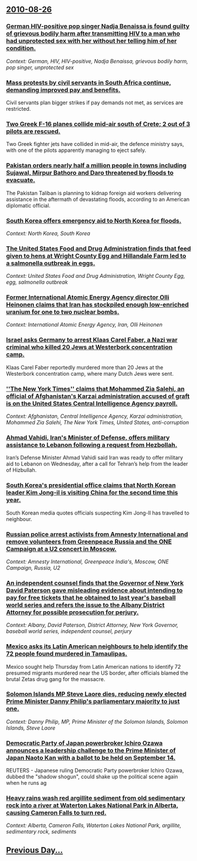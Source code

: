 ## [2010-08-26](/news/2010/08/26/index.md)

### [German HIV-positive pop singer Nadja Benaissa is found guilty of grievous bodily harm after transmitting HIV to a man who had unprotected sex with her without her telling him of her condition. ](/news/2010/08/26/german-hiv-positive-pop-singer-nadja-benaissa-is-found-guilty-of-grievous-bodily-harm-after-transmitting-hiv-to-a-man-who-had-unprotected-se.md)
_Context: German, HIV, HIV-positive, Nadja Benaissa, grievous bodily harm, pop singer, unprotected sex_

### [Mass protests by civil servants in South Africa continue, demanding improved pay and benefits. ](/news/2010/08/26/mass-protests-by-civil-servants-in-south-africa-continue-demanding-improved-pay-and-benefits.md)
Civil servants plan bigger strikes if pay demands not met, as services are restricted.

### [Two Greek F-16 planes collide mid-air south of Crete; 2 out of 3 pilots are rescued. ](/news/2010/08/26/two-greek-f-16-planes-collide-mid-air-south-of-crete-2-out-of-3-pilots-are-rescued.md)
Two Greek fighter jets have collided in mid-air, the defence ministry says, with one of the pilots apparently managing to eject safely.

### [Pakistan orders nearly half a million people  in towns including Sujawal, Mirpur Bathoro and Daro threatened by floods to evacuate. ](/news/2010/08/26/pakistan-orders-nearly-half-a-million-people-in-towns-including-sujawal-mirpur-bathoro-and-daro-threatened-by-floods-to-evacuate.md)
The Pakistan Taliban is planning to kidnap foreign aid workers delivering assistance in the aftermath of devastating floods, according to an American diplomatic official.

### [South Korea offers emergency aid to North Korea for floods. ](/news/2010/08/26/south-korea-offers-emergency-aid-to-north-korea-for-floods.md)
_Context: North Korea, South Korea_

### [The United States Food and Drug Administration finds that feed given to hens at Wright County Egg and Hillandale Farm led to a salmonella outbreak in eggs. ](/news/2010/08/26/the-united-states-food-and-drug-administration-finds-that-feed-given-to-hens-at-wright-county-egg-and-hillandale-farm-led-to-a-salmonella-ou.md)
_Context: United States Food and Drug Administration, Wright County Egg, egg, salmonella outbreak_

### [Former International Atomic Energy Agency director Olli Heinonen claims that Iran has stockpiled enough low-enriched uranium for one to two nuclear bombs. ](/news/2010/08/26/former-international-atomic-energy-agency-director-olli-heinonen-claims-that-iran-has-stockpiled-enough-low-enriched-uranium-for-one-to-two.md)
_Context: International Atomic Energy Agency, Iran, Olli Heinonen_

### [Israel asks Germany to arrest Klaas Carel Faber, a Nazi war criminal who killed 20 Jews at Westerbork concentration camp. ](/news/2010/08/26/israel-asks-germany-to-arrest-klaas-carel-faber-a-nazi-war-criminal-who-killed-20-jews-at-westerbork-concentration-camp.md)
Klaas Carel Faber reportedly murdered more than 20 Jews at the Westerbork concentration camp, where many Dutch Jews were sent. 

### [''The New York Times'' claims that Mohammed Zia Salehi, an official of Afghanistan's Karzai administration accused of  graft is on the United States Central Intelligence Agency payroll. ](/news/2010/08/26/the-new-york-times-claims-that-mohammed-zia-salehi-an-official-of-afghanistan-s-karzai-administration-accused-of-graft-is-on-the-unite.md)
_Context: Afghanistan, Central Intelligence Agency, Karzai administration, Mohammed Zia Salehi, The New York Times, United States, anti-corruption_

### [Ahmad Vahidi, Iran's Minister of Defense, offers military assistance to Lebanon following a request from Hezbollah. ](/news/2010/08/26/ahmad-vahidi-iran-s-minister-of-defense-offers-military-assistance-to-lebanon-following-a-request-from-hezbollah.md)
Iran’s Defense Minister Ahmad Vahidi said Iran was ready to offer military aid to Lebanon on Wednesday, after a call for Tehran’s help from the leader of Hizbullah. 

### [South Korea's presidential office claims that North Korean leader Kim Jong-il is visiting China for the second time this year. ](/news/2010/08/26/south-korea-s-presidential-office-claims-that-north-korean-leader-kim-jong-il-is-visiting-china-for-the-second-time-this-year.md)
South Korean media quotes officials suspecting Kim Jong-Il has travelled to neighbour.

### [Russian police arrest activists from Amnesty International and remove volunteers from Greenpeace Russia and the ONE Campaign at a U2 concert in Moscow. ](/news/2010/08/26/russian-police-arrest-activists-from-amnesty-international-and-remove-volunteers-from-greenpeace-russia-and-the-one-campaign-at-a-u2-concert.md)
_Context: Amnesty International, Greenpeace India's, Moscow, ONE Campaign, Russia, U2_

### [An independent counsel finds that the Governor of New York David Paterson gave misleading evidence about intending to pay for free tickets that he obtained to last year's baseball world series and refers the issue to the Albany District Attorney for possible prosecution for perjury. ](/news/2010/08/26/an-independent-counsel-finds-that-the-governor-of-new-york-david-paterson-gave-misleading-evidence-about-intending-to-pay-for-free-tickets-t.md)
_Context: Albany, David Paterson, District Attorney, New York Governor, baseball world series, independent counsel, perjury_

### [Mexico asks its Latin American neighbours to help identify the 72 people found murdered in Tamaulipas. ](/news/2010/08/26/mexico-asks-its-latin-american-neighbours-to-help-identify-the-72-people-found-murdered-in-tamaulipas.md)
Mexico sought help Thursday from Latin American nations to identify 72 presumed migrants murdered near the US border, after officials blamed the brutal Zetas drug gang for the massacre.

### [Solomon Islands MP Steve Laore dies, reducing newly elected Prime Minister Danny Philip's parliamentary majority to just one. ](/news/2010/08/26/solomon-islands-mp-steve-laore-dies-reducing-newly-elected-prime-minister-danny-philip-s-parliamentary-majority-to-just-one.md)
_Context: Danny Philip, MP, Prime Minister of the Solomon Islands, Solomon Islands, Steve Laore_

### [Democratic Party of Japan powerbroker Ichiro Ozawa announces a leadership challenge to the Prime Minister of Japan Naoto Kan with a ballot to be held on September 14. ](/news/2010/08/26/democratic-party-of-japan-powerbroker-ichira-ozawa-announces-a-leadership-challenge-to-the-prime-minister-of-japan-naoto-kan-with-a-ballot.md)
REUTERS - Japanese ruling Democratic Party powerbroker Ichiro Ozawa, dubbed the &quot;shadow shogun&quot;, could shake up the political scene again when he runs ag

### [Heavy rains wash red argillite sediment from old sedimentary rock into a river at Waterton Lakes National Park in Alberta, causing Cameron Falls to turn red. ](/news/2010/08/26/heavy-rains-wash-red-argillite-sediment-from-old-sedimentary-rock-into-a-river-at-waterton-lakes-national-park-in-alberta-causing-cameron-f.md)
_Context: Alberta, Cameron Falls, Waterton Lakes National Park, argillite, sedimentary rock, sediments_

## [Previous Day...](/news/2010/08/25/index.md)

